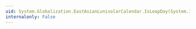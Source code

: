 ```yaml
---
uid: System.Globalization.EastAsianLunisolarCalendar.IsLeapDay(System.Int32,System.Int32,System.Int32,System.Int32)
internalonly: False
---
```

